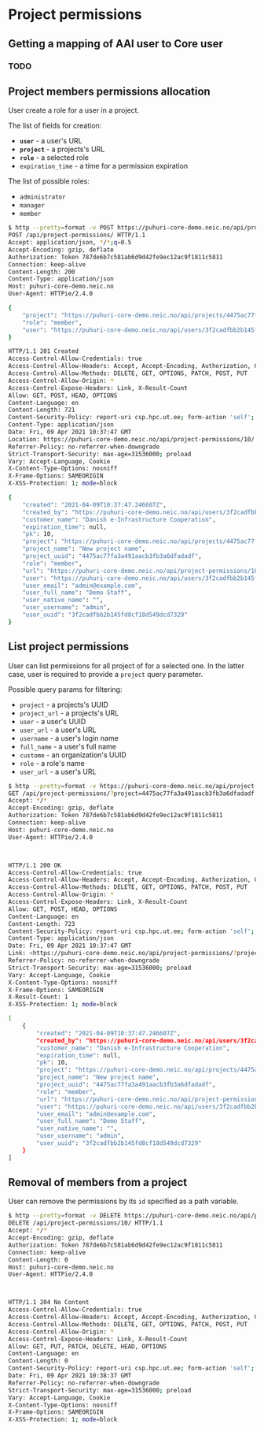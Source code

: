 # Project permissions

## Getting a mapping of AAI user to Core user
<!-- {generate_mapping_aai_to_core_getting} -->
### TODO

## Project members permissions allocation
User create a role for a user in a project.

The list of fields for creation:

- **`user`** - a user's URL
- **`project`** - a projects's URL
- **`role`** - a selected role
- `expiration_time` - a time for a permission expiration

The list of possible roles:

- `administrator`
- `manager`
- `member`

```bash
$ http --pretty=format -v POST https://puhuri-core-demo.neic.no/api/project-permissions/ Authorization:"Token 787de6b7c581ab6d9d42fe9ec12ac9f1811c5811" role=member project=https://puhuri-core-demo.neic.no/api/projects/4475ac77fa3a491aacb3fb3a6dfadadf/ user=https://puhuri-core-demo.neic.no/api/users/3f2cadfbb2b145fd8cf18d549dcd7329/
POST /api/project-permissions/ HTTP/1.1
Accept: application/json, */*;q=0.5
Accept-Encoding: gzip, deflate
Authorization: Token 787de6b7c581ab6d9d42fe9ec12ac9f1811c5811
Connection: keep-alive
Content-Length: 200
Content-Type: application/json
Host: puhuri-core-demo.neic.no
User-Agent: HTTPie/2.4.0

{
    "project": "https://puhuri-core-demo.neic.no/api/projects/4475ac77fa3a491aacb3fb3a6dfadadf/",
    "role": "member",
    "user": "https://puhuri-core-demo.neic.no/api/users/3f2cadfbb2b145fd8cf18d549dcd7329/"
}

HTTP/1.1 201 Created
Access-Control-Allow-Credentials: true
Access-Control-Allow-Headers: Accept, Accept-Encoding, Authorization, Content-Type, Origin, User-Agent, X-CSRFToken, X-Requested-With
Access-Control-Allow-Methods: DELETE, GET, OPTIONS, PATCH, POST, PUT
Access-Control-Allow-Origin: *
Access-Control-Expose-Headers: Link, X-Result-Count
Allow: GET, POST, HEAD, OPTIONS
Content-Language: en
Content-Length: 721
Content-Security-Policy: report-uri csp.hpc.ut.ee; form-action 'self';
Content-Type: application/json
Date: Fri, 09 Apr 2021 10:37:47 GMT
Location: https://puhuri-core-demo.neic.no/api/project-permissions/10/
Referrer-Policy: no-referrer-when-downgrade
Strict-Transport-Security: max-age=31536000; preload
Vary: Accept-Language, Cookie
X-Content-Type-Options: nosniff
X-Frame-Options: SAMEORIGIN
X-XSS-Protection: 1; mode=block

{
    "created": "2021-04-09T10:37:47.246607Z",
    "created_by": "https://puhuri-core-demo.neic.no/api/users/3f2cadfbb2b145fd8cf18d549dcd7329/",
    "customer_name": "Danish e-Infrastructure Cooperation",
    "expiration_time": null,
    "pk": 10,
    "project": "https://puhuri-core-demo.neic.no/api/projects/4475ac77fa3a491aacb3fb3a6dfadadf/",
    "project_name": "New project name",
    "project_uuid": "4475ac77fa3a491aacb3fb3a6dfadadf",
    "role": "member",
    "url": "https://puhuri-core-demo.neic.no/api/project-permissions/10/",
    "user": "https://puhuri-core-demo.neic.no/api/users/3f2cadfbb2b145fd8cf18d549dcd7329/",
    "user_email": "admin@example.com",
    "user_full_name": "Demo Staff",
    "user_native_name": "",
    "user_username": "admin",
    "user_uuid": "3f2cadfbb2b145fd8cf18d549dcd7329"
}
```

## List project permissions
User can list permissions for all project of for a selected one. In the latter case, user is required to provide a `project` query parameter.

Possible query params for filtering:

- `project` - a projects's UUID
- `project_url` - a projects's URL
- `user` - a user's UUID
- `user_url` - a user's URL
- `username` - a user's login name
- `full_name` - a user's full name
- `custome` - an organization's UUID
- `role` - a role's name
- `user_url` - a user's URL

```bash
$ http --pretty=format -v https://puhuri-core-demo.neic.no/api/project-permissions/ project==4475ac77fa3a491aacb3fb3a6dfadadf Authorization:"Token 787de6b7c581ab6d9d42fe9ec12ac9f1811c5811"
GET /api/project-permissions/?project=4475ac77fa3a491aacb3fb3a6dfadadf HTTP/1.1
Accept: */*
Accept-Encoding: gzip, deflate
Authorization: Token 787de6b7c581ab6d9d42fe9ec12ac9f1811c5811
Connection: keep-alive
Host: puhuri-core-demo.neic.no
User-Agent: HTTPie/2.4.0



HTTP/1.1 200 OK
Access-Control-Allow-Credentials: true
Access-Control-Allow-Headers: Accept, Accept-Encoding, Authorization, Content-Type, Origin, User-Agent, X-CSRFToken, X-Requested-With
Access-Control-Allow-Methods: DELETE, GET, OPTIONS, PATCH, POST, PUT
Access-Control-Allow-Origin: *
Access-Control-Expose-Headers: Link, X-Result-Count
Allow: GET, POST, HEAD, OPTIONS
Content-Language: en
Content-Length: 723
Content-Security-Policy: report-uri csp.hpc.ut.ee; form-action 'self';
Content-Type: application/json
Date: Fri, 09 Apr 2021 10:37:47 GMT
Link: <https://puhuri-core-demo.neic.no/api/project-permissions/?project=4475ac77fa3a491aacb3fb3a6dfadadf>; rel="first", <https://puhuri-core-demo.neic.no/api/project-permissions/?project=4475ac77fa3a491aacb3fb3a6dfadadf>; rel="last"
Referrer-Policy: no-referrer-when-downgrade
Strict-Transport-Security: max-age=31536000; preload
Vary: Accept-Language, Cookie
X-Content-Type-Options: nosniff
X-Frame-Options: SAMEORIGIN
X-Result-Count: 1
X-XSS-Protection: 1; mode=block

[
    {
        "created": "2021-04-09T10:37:47.246607Z",
        "created_by": "https://puhuri-core-demo.neic.no/api/users/3f2cadfbb2b145fd8cf18d549dcd7329/",
        "customer_name": "Danish e-Infrastructure Cooperation",
        "expiration_time": null,
        "pk": 10,
        "project": "https://puhuri-core-demo.neic.no/api/projects/4475ac77fa3a491aacb3fb3a6dfadadf/",
        "project_name": "New project name",
        "project_uuid": "4475ac77fa3a491aacb3fb3a6dfadadf",
        "role": "member",
        "url": "https://puhuri-core-demo.neic.no/api/project-permissions/10/",
        "user": "https://puhuri-core-demo.neic.no/api/users/3f2cadfbb2b145fd8cf18d549dcd7329/",
        "user_email": "admin@example.com",
        "user_full_name": "Demo Staff",
        "user_native_name": "",
        "user_username": "admin",
        "user_uuid": "3f2cadfbb2b145fd8cf18d549dcd7329"
    }
]
```

## Removal of members from a project
User can remove the permissions by its `id` specified as a path variable.

```bash
$ http --pretty=format -v DELETE https://puhuri-core-demo.neic.no/api/project-permissions/10/ Authorization:"Token 787de6b7c581ab6d9d42fe9ec12ac9f1811c5811"
DELETE /api/project-permissions/10/ HTTP/1.1
Accept: */*
Accept-Encoding: gzip, deflate
Authorization: Token 787de6b7c581ab6d9d42fe9ec12ac9f1811c5811
Connection: keep-alive
Content-Length: 0
Host: puhuri-core-demo.neic.no
User-Agent: HTTPie/2.4.0



HTTP/1.1 204 No Content
Access-Control-Allow-Credentials: true
Access-Control-Allow-Headers: Accept, Accept-Encoding, Authorization, Content-Type, Origin, User-Agent, X-CSRFToken, X-Requested-With
Access-Control-Allow-Methods: DELETE, GET, OPTIONS, PATCH, POST, PUT
Access-Control-Allow-Origin: *
Access-Control-Expose-Headers: Link, X-Result-Count
Allow: GET, PUT, PATCH, DELETE, HEAD, OPTIONS
Content-Language: en
Content-Length: 0
Content-Security-Policy: report-uri csp.hpc.ut.ee; form-action 'self';
Date: Fri, 09 Apr 2021 10:38:37 GMT
Referrer-Policy: no-referrer-when-downgrade
Strict-Transport-Security: max-age=31536000; preload
Vary: Accept-Language, Cookie
X-Content-Type-Options: nosniff
X-Frame-Options: SAMEORIGIN
X-XSS-Protection: 1; mode=block
```
